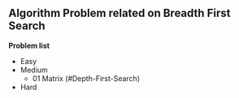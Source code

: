 ## Algorithm Problem related on Breadth First Search

**Problem list**
* Easy
* Medium
	* 01 Matrix (\#Depth-First-Search)
* Hard